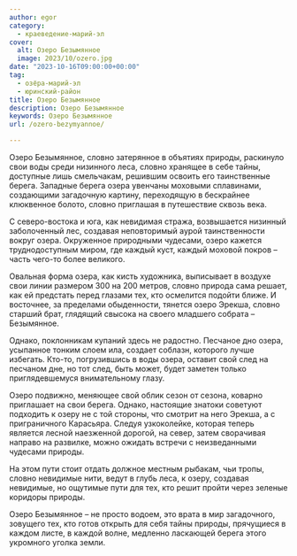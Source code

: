 ```yaml
---
author: egor
category:
  - краеведение-марий-эл
cover:
  alt: Озеро Безымянное
  image: 2023/10/ozero.jpg
date: "2023-10-16T09:00:00+00:00"
tag:
  - озёра-марий-эл
  - юринский-район
title: Озеро Безымянное
description: Озеро Безымянное
keywords: Озеро Безымянное
url: /ozero-bezymyannoe/

---
```

Озеро Безымянное, словно затерянное в объятиях природы, раскинуло свои воды среди низинного леса, словно хранящее в себе тайны, доступные лишь смельчакам, решившим освоить его таинственные берега. Западные берега озера увенчаны моховыми сплавинами, создающими загадочную картину, переходящую в бескрайнее клюквенное болото, словно приглашая в путешествие сквозь века.

С северо-востока и юга, как невидимая стража, возвышается низинный заболоченный лес, создавая неповторимый аурой таинственности вокруг озера. Окруженное природными чудесами, озеро кажется труднодоступным миром, где каждый куст, каждый моховой покров – часть чего-то более великого.

Овальная форма озера, как кисть художника, выписывает в воздухе свои линии размером 300 на 200 метров, словно природа сама решает, как ей предстать перед глазами тех, кто осмелится подойти ближе. И восточнее, за пределами обыденности, тянется озеро Эрекша, словно старший брат, глядящий свысока на своего младшего собрата – Безымянное.

Однако, поклонникам купаний здесь не радостно. Песчаное дно озера, усыпанное тонким слоем ила, создает соблазн, которого лучше избегать. Кто-то, погрузившись в воды озера, оставит свой след на песчаном дне, но тот след, быть может, будет заметен только приглядевшемуся внимательному глазу.

Озеро подвижно, меняющее свой облик сезон от сезона, коварно приглашает на свои берега. Однако, настоящие знатоки советуют подходить к озеру не с той стороны, что смотрит на него Эрекша, а с приграничного Карасьяра. Следуя узкоколейке, которая теперь является лесной наезженной дорогой, на север, затем сворачивая направо на развилке, можно ожидать встречи с неизведанными чудесами природы.

На этом пути стоит отдать должное местным рыбакам, чьи тропы, словно невидимые нити, ведут в глубь леса, к озеру, создавая невидимые, но ощутимые пути для тех, кто решит пройти через зеленые коридоры природы.

Озеро Безымянное – не просто водоем, это врата в мир загадочного, зовущего тех, кто готов открыть для себя тайны природы, прячущиеся в каждом листе, в каждой волне, медленно ласкающей берега этого укромного уголка земли.

